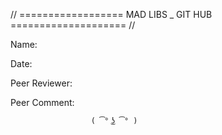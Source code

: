 // ================== MAD LIBS _ GIT HUB ==================== //

Name:

Date:

Peer Reviewer:

Peer Comment: 

                      ( ͡° ͜ʖ ͡° )
